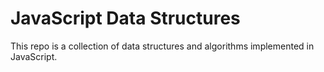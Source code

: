 # JavaScript Data Structures

This repo is a collection of data structures and algorithms implemented in JavaScript.
